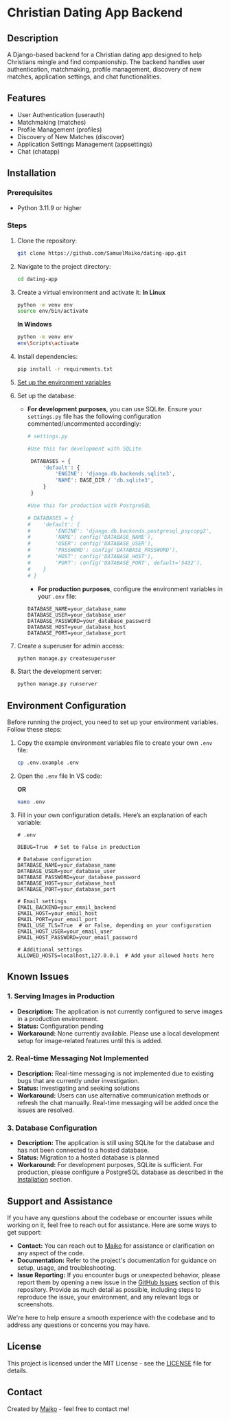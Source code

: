 # Christian Dating App Backend


## Description
A Django-based backend for a Christian dating app designed to help Christians mingle and find companionship. The backend handles user authentication, matchmaking, profile management, discovery of new matches, application settings, and chat functionalities.

## Features
- User Authentication (userauth)
- Matchmaking (matches)
- Profile Management (profiles)
- Discovery of New Matches (discover)
- Application Settings Management (appsettings)
- Chat (chatapp)

## Installation

### Prerequisites
- Python 3.11.9 or higher

### Steps

1. Clone the repository:
    ```bash
    git clone https://github.com/SamuelMaiko/dating-app.git
    ```

2. Navigate to the project directory:
    ```bash
    cd dating-app
    ```

3. Create a virtual environment and activate it:
    **In Linux**
    ```bash
    python -m venv env
    source env/bin/activate
    ```
    **In Windows**
    ```bash
    python -m venv env
    env\Scripts\activate 
    ```

4. Install dependencies:
    ```bash
    pip install -r requirements.txt
    ```

5. [Set up the environment variables](#environment-configuration)

6. Set up the database:
    - **For development purposes**, you can use SQLite. Ensure your `settings.py` file has the following configuration commented/uncommented accordingly:
        ```python
        # settings.py

        #Use this for development with SQLite

         DATABASES = {
             'default': {
                 'ENGINE': 'django.db.backends.sqlite3',
                 'NAME': BASE_DIR / 'db.sqlite3',
             }
         }

        #Use this for production with PostgreSQL

        # DATABASES = {
        #    'default': {
        #        'ENGINE': 'django.db.backends.postgresql_psycopg2',
        #        'NAME': config('DATABASE_NAME'),
        #        'USER': config('DATABASE_USER'),
        #        'PASSWORD': config('DATABASE_PASSWORD'),
        #        'HOST': config('DATABASE_HOST'),
        #        'PORT': config('DATABASE_PORT', default='5432'),
        #    }
        # }
        ```
        
        - **For production purposes**, configure the environment variables in your `.env` file:
        ```plaintext
        DATABASE_NAME=your_database_name
        DATABASE_USER=your_database_user
        DATABASE_PASSWORD=your_database_password
        DATABASE_HOST=your_database_host
        DATABASE_PORT=your_database_port
        ```

7. Create a superuser for admin access:
    ```bash
    python manage.py createsuperuser
    ```

8. Start the development server:
    ```bash
    python manage.py runserver
    ```

## Environment Configuration

Before running the project, you need to set up your environment variables. Follow these steps:

1. Copy the example environment variables file to create your own `.env` file:
    ```bash
    cp .env.example .env
    ```

2. Open the `.env` file In VS code:
    

    **OR** 

    ```bash
    nano .env 
    ```

3. Fill in your own configuration details. Here’s an explanation of each variable:

    ```plaintext
    # .env

    DEBUG=True  # Set to False in production

    # Database configuration
    DATABASE_NAME=your_database_name
    DATABASE_USER=your_database_user
    DATABASE_PASSWORD=your_database_password
    DATABASE_HOST=your_database_host
    DATABASE_PORT=your_database_port

    # Email settings
    EMAIL_BACKEND=your_email_backend
    EMAIL_HOST=your_email_host
    EMAIL_PORT=your_email_port
    EMAIL_USE_TLS=True  # or False, depending on your configuration
    EMAIL_HOST_USER=your_email_user
    EMAIL_HOST_PASSWORD=your_email_password

    # Additional settings
    ALLOWED_HOSTS=localhost,127.0.0.1  # Add your allowed hosts here
    ```

## Known Issues

### 1. Serving Images in Production
- **Description:** The application is not currently configured to serve images in a production environment.
- **Status:** Configuration pending
- **Workaround:** None currently available. Please use a local development setup for image-related features until this is added.

### 2. Real-time Messaging Not Implemented
- **Description:** Real-time messaging is not implemented due to existing bugs that are currently under investigation.
- **Status:** Investigating and seeking solutions
- **Workaround:** Users can use alternative communication methods or refresh the chat manually. Real-time messaging will be added once the issues are resolved.

### 3. Database Configuration
- **Description:** The application is still using SQLite for the database and has not been connected to a hosted database.
- **Status:** Migration to a hosted database is planned
- **Workaround:** For development purposes, SQLite is sufficient. For production, please configure a PostgreSQL database as described in the [Installation](#installation) section.


## Support and Assistance

If you have any questions about the codebase or encounter issues while working on it, feel free to reach out for assistance. Here are some ways to get support:

- **Contact:** You can reach out to [Maiko](mailto:samuel.maiko.dev@gmail.com) for assistance or clarification on any aspect of the code.
- **Documentation:** Refer to the project's documentation for guidance on setup, usage, and troubleshooting.
- **Issue Reporting:** If you encounter bugs or unexpected behavior, please report them by opening a new issue in the [GitHub Issues](https://github.com/SamuelMaiko/dating-app/issues) section of this repository. Provide as much detail as possible, including steps to reproduce the issue, your environment, and any relevant logs or screenshots.

We're here to help ensure a smooth experience with the codebase and to address any questions or concerns you may have.


## License
This project is licensed under the MIT License - see the [LICENSE](LICENSE) file for details.

## Contact
Created by [Maiko](mailto:samuel.maiko.dev@gmail.com) - feel free to contact me!